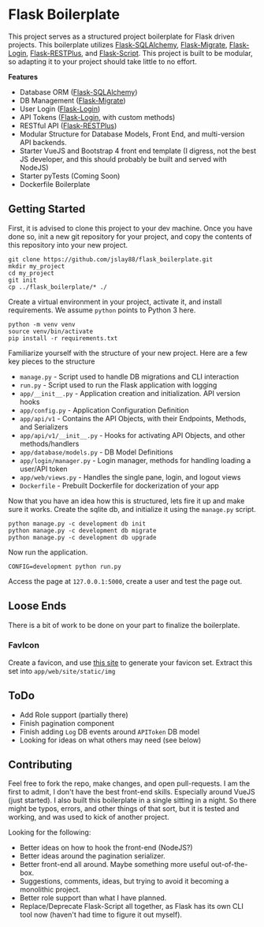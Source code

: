 # Flask Boilerplate
This project serves as a structured project boilerplate for Flask driven projects.
This boilerplate utilizes [Flask-SQLAlchemy](https://flask-sqlalchemy.palletsprojects.com/en/2.x/), 
[Flask-Migrate](https://flask-migrate.readthedocs.io/en/latest/), 
[Flask-Login](https://flask-login.readthedocs.io/en/latest/), 
[Flask-RESTPlus](https://flask-restplus.readthedocs.io/en/stable/), 
and [Flask-Script](https://flask-script.readthedocs.io/en/latest/). 
This project is built to be modular, so adapting it to your project should take little to no effort.

**Features**
* Database ORM ([Flask-SQLAlchemy](https://flask-sqlalchemy.palletsprojects.com/en/2.x/))
* DB Management ([Flask-Migrate](https://flask-migrate.readthedocs.io/en/latest/))
* User Login ([Flask-Login](https://flask-login.readthedocs.io/en/latest/))
* API Tokens ([Flask-Login](https://flask-login.readthedocs.io/en/latest/), with custom methods)
* RESTful API ([Flask-RESTPlus](https://flask-restplus.readthedocs.io/en/stable/))
* Modular Structure for Database Models, Front End, and multi-version API backends.
* Starter VueJS and Bootstrap 4 front end template 
(I digress, not the best JS developer, and this should probably be built and served with NodeJS)
* Starter pyTests (Coming Soon)
* Dockerfile Boilerplate

## Getting Started
First, it is advised to clone this project to your dev machine.
Once you have done so, init a new git repository for your project,
and copy the contents of this repository into your new project.

    git clone https://github.com/jslay88/flask_boilerplate.git
    mkdir my_project
    cd my_project
    git init
    cp ../flask_boilerplate/* ./ 

Create a virtual environment in your project, activate it, and install requirements. 
We assume `python` points to Python 3 here.

    python -m venv venv
    source venv/bin/activate
    pip install -r requirements.txt

Familiarize yourself with the structure of your new project. 
Here are a few key pieces to the structure

* `manage.py` - Script used to handle DB migrations and CLI interaction
* `run.py` - Script used to run the Flask application with logging
* `app/__init__.py` - Application creation and initialization. API version hooks
* `app/config.py` - Application Configuration Definition
* `app/api/v1` - Contains the API Objects, with their Endpoints, Methods, and Serializers
* `app/api/v1/__init__.py` - Hooks for activating API Objects, and other methods/handlers
* `app/database/models.py` - DB Model Definitions
* `app/login/manager.py` - Login manager, methods for handling loading a user/API token
* `app/web/views.py` - Handles the single pane, login, and logout views
* `Dockerfile` - Prebuilt Dockerfile for dockerization of your app

Now that you have an idea how this is structured, lets fire it up and make sure it works.
Create the sqlite db, and initialize it using the `manage.py` script.

    python manage.py -c development db init
    python manage.py -c development db migrate
    python manage.py -c development db upgrade
    
Now run the application.

    CONFIG=development python run.py
    
Access the page at `127.0.0.1:5000`, create a user and test the page out.

## Loose Ends
There is a bit of work to be done on your part to finalize the boilerplate.

### FavIcon
Create a favicon, and use [this site]( https://www.favicon-generator.org/) to generate your favicon set. 
Extract this set into `app/web/site/static/img`

## ToDo
* Add Role support (partially there)
* Finish pagination component
* Finish adding `Log` DB events around `APIToken` DB model
* Looking for ideas on what others may need (see below)

## Contributing
Feel free to fork the repo, make changes, and open pull-requests. I am the first to admit, I 
don't have the best front-end skills. Especially around VueJS (just started). I also built 
this boilerplate in a single sitting in a night. So there might be typos, errors, and other 
things of that sort, but it is tested and working, and was used to kick of another project.

Looking for the following:
* Better ideas on how to hook the front-end (NodeJS?)
* Better ideas around the pagination serializer.
* Better front-end all around. Maybe something more useful out-of-the-box.
* Suggestions, comments, ideas, but trying to avoid it becoming a monolithic project.
* Better role support than what I have planned.
* Replace/Deprecate Flask-Script all together, as Flask has its own CLI tool now 
(haven't had time to figure it out myself).
